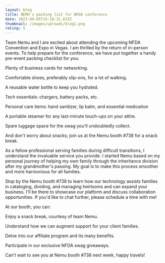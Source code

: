 ```yaml
---
layout: blog
title: NEMU's packing list for NFDA conference
date: 2023-09-05T15:18:31.633Z
thumbnail: /images/uploads/blog1.png
rating: 5
---
```

Team Nemu and I are excited about attending the upcoming NFDA Convention and Expo in Vegas. I am thrilled by the return of in-person events. To help prepare for the conference, we have put together a handy pre-event packing checklist for you:

Plenty of business cards for networking.

Comfortable shoes, preferably slip-ons, for a lot of walking.

A reusable water bottle to keep you hydrated.

Tech essentials: chargers, battery packs, etc.

Personal care items: hand sanitizer, lip balm, and essential medication

A portable steamer for any last-minute touch-ups on your attire.

Spare luggage space for the swag you'll undoubtedly collect.

And don't worry about snacks; join us at the Nemu booth #738 for a snack break.



As a fellow professional serving families during difficult transitions, I understand the invaluable service you provide. I started Nemu based on my personal journey of helping my own family through the inheritance division after my grandmother's passing. My goal is to make this process smoother and more harmonious for all families.



Stop by the Nemu booth #738 to learn how our technology assists families in cataloging, dividing, and managing heirlooms and can expand your business. I'll be there to showcase our platform and discuss collaboration opportunities. If you'd like to chat further, please schedule a time with me!

At our booth, you can:

Enjoy a snack break, courtesy of team Nemu.

Understand how we can augment support for your client families.

Delve into our affiliate program and its many benefits.

Participate in our exclusive NFDA swag giveaways.

Can't wait to see you at Nemu booth #738 next week, happy travels!